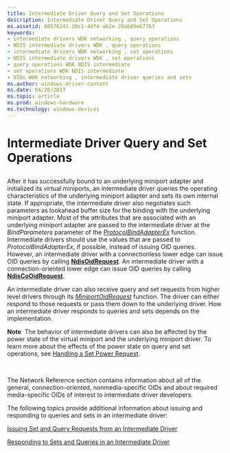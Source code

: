 ```yaml
---
title: Intermediate Driver Query and Set Operations
description: Intermediate Driver Query and Set Operations
ms.assetid: 68576241-20c1-4df4-ab2e-20ab89e67763
keywords:
- intermediate drivers WDK networking , query operations
- NDIS intermediate drivers WDK , query operations
- intermediate drivers WDK networking , set operations
- NDIS intermediate drivers WDK , set operations
- query operations WDK NDIS intermediate
- set operations WDK NDIS intermediate
- OIDs WDK networking , intermediate driver queries and sets
ms.author: windows-driver-content
ms.date: 04/20/2017
ms.topic: article
ms.prod: windows-hardware
ms.technology: windows-devices
---
```


# Intermediate Driver Query and Set Operations


## <a href="" id="ddk-intermediate-driver-query-and-set-operations-ng"></a>


After it has successfully bound to an underlying miniport adapter and initialized its virtual miniports, an intermediate driver queries the operating characteristics of the underlying miniport adapter and sets its own internal state. If appropriate, the intermediate driver also negotiates such parameters as lookahead buffer size for the binding with the underlying miniport adapter. Most of the attributes that are associated with an underlying miniport adapter are passed to the intermediate driver at the *BindParameters* parameter of the [*ProtocolBindAdapterEx*](https://msdn.microsoft.com/library/windows/hardware/ff570220) function. Intermediate drivers should use the values that are passed to *ProtocolBindAdapterEx*, if possible, instead of issuing OID queries. However, an intermediate driver with a connectionless lower edge can issue OID queries by calling [**NdisOidRequest**](https://msdn.microsoft.com/library/windows/hardware/ff563710). An intermediate driver with a connection-oriented lower edge can issue OID queries by calling [**NdisCoOidRequest**](https://msdn.microsoft.com/library/windows/hardware/ff561711).

An intermediate driver can also receive query and set requests from higher level drivers through its [*MiniportOidRequest*](https://msdn.microsoft.com/library/windows/hardware/ff559416) function. The driver can either respond to those requests or pass them down to the underlying driver. How an intermediate driver responds to queries and sets depends on the implementation.

**Note**  The behavior of intermediate drivers can also be affected by the power state of the virtual miniport and the underlying miniport driver. To learn more about the effects of the power state on query and set operations, see [Handling a Set Power Request](handling-a-set-power-request.md).

 

The Network Reference section contains information about all of the general, connection-oriented, nonmedia-specific OIDs and about required media-specific OIDs of interest to intermediate driver developers.

The following topics provide additional information about issuing and responding to queries and sets in an intermediate driver:

[Issuing Set and Query Requests from an Intermediate Driver](issuing-set-and-query-requests-from-an-intermediate-driver.md)

[Responding to Sets and Queries in an Intermediate Driver](responding-to-sets-and-queries-in-an-intermediate-driver.md)

 

 





